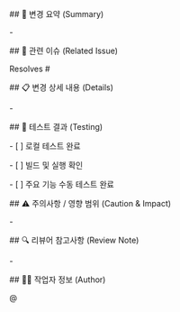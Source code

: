 \## 💬 변경 요약 (Summary)

<!--

무엇을 변경했는지 간단히 요약하세요 (한두 줄).

예시: "로그인 API JWT 인증 추가", "프론트엔드 회원가입 UI 개선"

-->

\- 





\## 🧩 관련 이슈 (Related Issue)

<!--

해당 PR이 해결하는 이슈 번호를 적어주세요.

예시: Resolves #12 / Fixes #15 / Refs #7

-->

Resolves #





\## 📋 변경 상세 내용 (Details)

<!--

무엇을, 왜, 어떻게 변경했는지 구체적으로 설명하세요.

변경된 모듈, 함수, UI, 데이터 구조, 비즈니스 로직 등 세부사항을 기술하세요.

-->

\- 





\## 🧪 테스트 결과 (Testing)

<!--

변경사항을 테스트한 방법을 간단히 기술하세요.

예시:

\- \[x] 로컬 서버에서 POST /api/login 테스트 완료

\- \[x] Jest 단위 테스트 10건 통과

\- \[x] 브라우저에서 UI 정상 작동 확인

-->

\- \[ ] 로컬 테스트 완료

\- \[ ] 빌드 및 실행 확인

\- \[ ] 주요 기능 수동 테스트 완료





\## ⚠️ 주의사항 / 영향 범위 (Caution \& Impact)

<!--

다른 모듈, 서비스, DB 스키마, 환경변수 등에 영향이 있는 경우 명시하세요.

-->

\- 





\## 🔍 리뷰어 참고사항 (Review Note)

<!--

리뷰어가 중점적으로 확인해야 할 부분, 혹은 논의가 필요한 부분을 적어주세요.

예시: "API 응답 형식 변경으로 FE 수정 필요", "쿼리 성능 검토 부탁드립니다"

-->

\- 





\## 🧑‍💻 작업자 정보 (Author)

<!--

작업자 본인 이름 또는 GitHub ID 작성 (선택)

-->

@<your-github-id>



